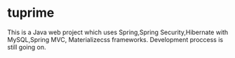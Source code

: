 # tuprime
This is a Java web project which uses Spring,Spring Security,Hibernate with MySQL,Spring MVC, Materializecss frameworks.
Development proccess is still going on.
